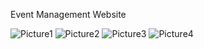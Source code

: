 
Event Management Website


![Picture1](https://github.com/naba1710/E-P/assets/77396325/6b1766d8-9e69-4120-b1e6-7d932225893a)
![Picture2](https://github.com/naba1710/E-P/assets/77396325/285f5de7-767f-41b4-bc72-906a02277d68)
![Picture3](https://github.com/naba1710/E-P/assets/77396325/7b93abd1-9991-4401-a1c0-365ddfb2d26c)
![Picture4](https://github.com/naba1710/E-P/assets/77396325/a06fa27f-4bb0-495d-bc30-5f59ab9edbb6)
